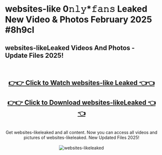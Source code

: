 # websites-like 0𝚗𝚕𝚢*𝚏𝚊𝚗𝚜 Leaked New Video & Photos February 2025 #8h9cl

<h2>websites-likeLeaked Videos And Photos - Update Files 2025!</h2>
<br>
<div align="center">
<h2><a href="https://mediaupload.pro?title=websites-like&ref=11F" rel="nofollow">👉👉 Click to Watch websites-like Leaked 👈👈</a></h2>
<h2><a href="https://mediaupload.pro?title=websites-like&ref=11F" rel="nofollow">👉👉 Click to Download websites-likeLeaked 👈👈</a></h2>
<br>
Get websites-likeleaked and all content. Now you can access all videos and pictures of websites-likeleaked. New Updated Files 2025!
<br>
<br>
<a href="https://mediaupload.pro?title=websites-like&ref=11F" rel="nofollow" data-target="animated-image.originalLink"><img src="https://i.ibb.co/Gkj2r4b/banner.png" alt="websites-likeleaked" style="max-width: 100%; display: inline-block;" data-target="animated-image.originalImage"></a>
</div>
<br>


